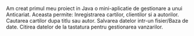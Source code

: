 Am creat primul meu proiect in Java o mini-aplicatie de gestionare a unui Anticariat. Aceasta permite:
Inregistrarea  cartilor, clientilor si a autorilor.
Cautarea cartilor dupa titlu sau autor.
Salvarea datelor intr-un fisier/Baza de date.
Citirea datelor de la tastatura pentru gestionarea vanzarilor.
